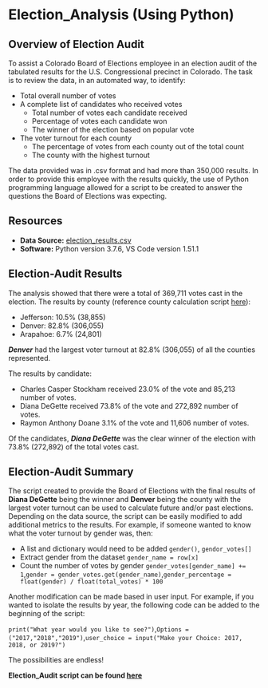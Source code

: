 # Election_Analysis (Using Python)

## Overview of Election Audit

To assist a Colorado Board of Elections employee in an election audit of the tabulated results for the U.S. Congressional precinct in Colorado. The task is to review the data, in an automated way, to identify:

* Total overall number of votes
* A complete list of candidates who received votes
	* Total number of votes each candidate received
	* Percentage of votes each candidate won
	* The winner of the election based on popular vote
* The voter turnout for each county
	* The percentage of votes from each county out of the total count
	* The county with the highest turnout

The data provided was in .csv format and had more than 350,000 results. In order to provide this employee with the results quickly, the use of Python programming language allowed for a script to be created to answer the questions the Board of Elections was expecting.

## Resources

* **Data Source:** [election_results.csv](https://github.com/amylio/Election_Analysis/blob/main/Resources/election_results.csv)
* **Software:** Python version 3.7.6, VS Code version 1.51.1

## Election-Audit Results

The analysis showed that there were a total of 369,711 votes cast in the election. The results by county (reference county calculation script [here](https://github.com/amylio/Election_Analysis/blob/main/Resources/Source_Code_Counties.png)):

* Jefferson: 10.5% (38,855)
* Denver: 82.8% (306,055)
* Arapahoe: 6.7% (24,801)

***Denver*** had the largest voter turnout at 82.8% (306,055) of all the counties represented.

The results by candidate:

* Charles Casper Stockham received 23.0% of the vote and 85,213 number of votes.
* Diana DeGette received 73.8% of the vote  and 272,892 number of votes.
* Raymon Anthony Doane 3.1% of the vote and 11,606 number of votes.

Of the candidates, ***Diana DeGette*** was the clear winner of the election with 73.8% (272,892) of the total votes cast.

## Election-Audit Summary


The script created to provide the Board of Elections with the final results of **Diana DeGette** being the winner and **Denver** being the county with the largest voter turnout can be used to calculate future and/or past elections. Depending on the data source, the script can be easily modified to add additional metrics to the results. For example, if someone wanted to know what the voter turnout by gender was, then:

* A list and dictionary would need to be added `gender()`, `gendor_votes[]`
* Extract gender from the dataset `gender_name = row[x]`
* Count the number of votes by gender `gender_votes[gender_name] += 1`,`gender = gender_votes.get(gender_name)`,`gender_percentage = float(gender) / float(total_votes) * 100`

Another modification can be made based in user input. For example, if you wanted to isolate the results by year, the following code can be added to the beginning of the script:

`print("What year would you like to see?")`,`Options = ("2017,"2018","2019")`,`user_choice = input("Make your Choice: 2017, 2018, or 2019?")`

The possibilities are endless!

**Election_Audit script can be found [here](https://github.com/amylio/Election_Analysis/blob/main/PyPoll_Challenge.py)**
